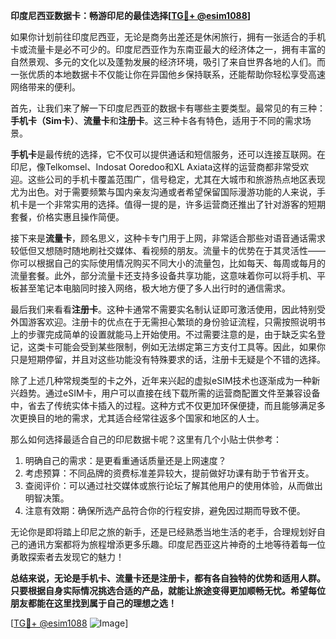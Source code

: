 **印度尼西亚数据卡：畅游印尼的最佳选择[[TG💪+ @esim1088](https://t.me/s/esim1088)]**

如果你计划前往印度尼西亚，无论是商务出差还是休闲旅行，拥有一张适合的手机卡或流量卡是必不可少的。印度尼西亚作为东南亚最大的经济体之一，拥有丰富的自然景观、多元的文化以及蓬勃发展的经济环境，吸引了来自世界各地的人们。而一张优质的本地数据卡不仅能让你在异国他乡保持联系，还能帮助你轻松享受高速网络带来的便利。

首先，让我们来了解一下印度尼西亚的数据卡有哪些主要类型。最常见的有三种：**手机卡（Sim卡）**、**流量卡**和**注册卡**。这三种卡各有特色，适用于不同的需求场景。

**手机卡**是最传统的选择，它不仅可以提供通话和短信服务，还可以连接互联网。在印尼，像Telkomsel、Indosat Ooredoo和XL Axiata这样的运营商都非常受欢迎。这些公司的手机卡覆盖范围广，信号稳定，尤其在大城市和旅游热点地区表现尤为出色。对于需要频繁与国内亲友沟通或者希望保留国际漫游功能的人来说，手机卡是一个非常实用的选择。值得一提的是，许多运营商还推出了针对游客的短期套餐，价格实惠且操作简便。

接下来是**流量卡**，顾名思义，这种卡专门用于上网，非常适合那些对语音通话需求较低但又想随时随地刷社交媒体、看视频的朋友。流量卡的优势在于其灵活性——你可以根据自己的实际使用情况购买不同大小的流量包，比如每天、每周或每月的流量套餐。此外，部分流量卡还支持多设备共享功能，这意味着你可以将手机、平板甚至笔记本电脑同时接入网络，极大地方便了多人出行时的通信需求。

最后我们来看看**注册卡**。这种卡通常不需要实名制认证即可激活使用，因此特别受外国游客欢迎。注册卡的优点在于无需担心繁琐的身份验证流程，只需按照说明书上的步骤完成简单的设置就能马上开始使用。不过需要注意的是，由于缺乏实名登记，这类卡可能会受到某些限制，例如无法绑定第三方支付工具等。因此，如果你只是短期停留，并且对这些功能没有特殊要求的话，注册卡无疑是个不错的选择。

除了上述几种常规类型的卡之外，近年来兴起的虚拟eSIM技术也逐渐成为一种新兴趋势。通过eSIM卡，用户可以直接在线下载所需的运营商配置文件至兼容设备中，省去了传统实体卡插入的过程。这种方式不仅更加环保便捷，而且能够满足多次更换目的地的需求，尤其适合经常往返多个国家和地区的人士。

那么如何选择最适合自己的印尼数据卡呢？这里有几个小贴士供参考：

1. 明确自己的需求：是更看重通话质量还是上网速度？
2. 考虑预算：不同品牌的资费标准差异较大，提前做好功课有助于节省开支。
3. 查阅评价：可以通过社交媒体或旅行论坛了解其他用户的使用体验，从而做出明智决策。
4. 注意有效期：确保所选产品符合你的行程安排，避免因过期而导致不便。

无论你是即将踏上印尼之旅的新手，还是已经熟悉当地生活的老手，合理规划好自己的通讯方案都将为旅程增添更多乐趣。印度尼西亚这片神奇的土地等待着每一位勇敢探索者去发现它的魅力！

**总结来说，无论是手机卡、流量卡还是注册卡，都有各自独特的优势和适用人群。只要根据自身实际情况挑选合适的产品，就能让旅途变得更加顺畅无忧。希望每位朋友都能在这里找到属于自己的理想之选！**

[[TG💪+ @esim1088](https://t.me/s/esim1088) ![Image](https://i.postimg.cc/4NQfJmqS/Snipaste-2025-05-13-00-14-12.png)]